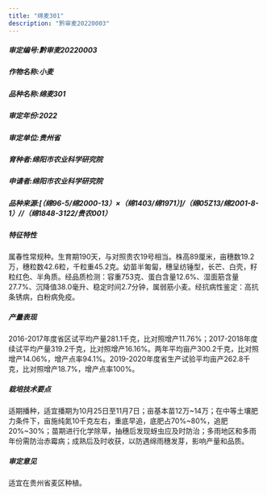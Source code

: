 ```yaml
---
title: "绵麦301"
description: "黔审麦20220003"
---
```

##### 审定编号:黔审麦20220003

##### 作物名称:小麦

##### 品种名称:绵麦301

##### 审定年份:2022

##### 审定单位:贵州省

##### 育种者:绵阳市农业科学研究院

##### 申请者:绵阳市农业科学研究院

##### 品种来源:[（绵96-5/绵2000-13）×（绵1403/绵1971）]/（绵05Z13/绵2001-8-1）//（绵1848-3122/贵农001）

##### 特征特性
属春性常规种。生育期190天，与对照贵农19号相当。株高89厘米，亩穗数19.2万，穗粒数42.6粒，千粒重45.2克。幼苗半匍匐，穗呈纺锤型，长芒、白壳，籽粒红色、半角质。经品质检测：容重753克、蛋白含量12.6%、湿面筋含量27.7%、沉降值38.0毫升、稳定时间2.7分钟，属弱筋小麦。经抗病性鉴定：高抗条锈病，白粉病免疫。

##### 产量表现
2016-2017年度省区试平均产量281.1千克，比对照增产11.76%；2017-2018年度续试平均产量319.2千克，比对照增产16.16%。两年平均亩产300.2千克，比对照增产14.06%，增产点率94.1%。2019-2020年度省生产试验平均亩产262.8千克，比对照增产18.7%，增产点率100%。

##### 栽培技术要点
适期播种，适宜播期为10月25日至11月7日；亩基本苗12万~14万；在中等土壤肥力条件下，亩施纯氮10千克左右，重底早追，底肥占70%~80%，追肥20%~30%；苗期进行化学除草，抽穗后发现蚜虫应及时防治；多雨地区和多雨年份需防治赤霉病；成熟后及时收获，以防遇绵雨穗发芽，影响产量和品质。

##### 审定意见
适宜在贵州省麦区种植。
